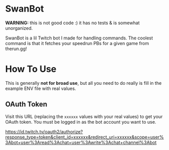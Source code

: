 # SwanBot

**WARNING:** this is not good code :) it has no tests & is somewhat unorganized.

SwanBot is a lil Twitch bot I made for handling commands. The coolest command is that it fetches your speedrun PBs for a given game from therun.gg!

# How To Use

This is generally **not for broad use**, but all you need to do really is fill in the example ENV file with real values.

## OAuth Token

Visit this URL (replacing the `xxxxxx` values with your real values) to get your OAuth token. You must be logged in as the bot account you want to use.

https://id.twitch.tv/oauth2/authorize?response_type=token&client_id=xxxxxx&redirect_uri=xxxxxx&scope=user%3Abot+user%3Aread%3Achat+user%3Awrite%3Achat+channel%3Abot
